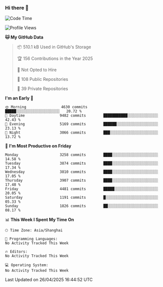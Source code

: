 ### Hi there 👋

<!--
**qbosen/qbosen** is a ✨ _special_ ✨ repository because its `README.md` (this file) appears on your GitHub profile.

Here are some ideas to get you started:

- 🔭 I’m currently working on ...
- 🌱 I’m currently learning ...
- 👯 I’m looking to collaborate on ...
- 🤔 I’m looking for help with ...
- 💬 Ask me about ...
- 📫 How to reach me: ...
- 😄 Pronouns: ...
- ⚡ Fun fact: ...
-->

<!--START_SECTION:waka-->
![Code Time](http://img.shields.io/badge/Code%20Time-2%2C111%20hrs%2036%20mins-blue)

![Profile Views](http://img.shields.io/badge/Profile%20Views-0-blue)

**🐱 My GitHub Data** 

> 📦 510.1 kB Used in GitHub's Storage 
 > 
> 🏆 156 Contributions in the Year 2025
 > 
> 🚫 Not Opted to Hire
 > 
> 📜 108 Public Repositories 
 > 
> 🔑 39 Private Repositories 
 > 
**I'm an Early 🐤** 

```text
🌞 Morning                4630 commits        █████░░░░░░░░░░░░░░░░░░░░   20.72 % 
🌆 Daytime                9482 commits        ███████████░░░░░░░░░░░░░░   42.43 % 
🌃 Evening                5169 commits        ██████░░░░░░░░░░░░░░░░░░░   23.13 % 
🌙 Night                  3066 commits        ███░░░░░░░░░░░░░░░░░░░░░░   13.72 % 
```
📅 **I'm Most Productive on Friday** 

```text
Monday                   3258 commits        ████░░░░░░░░░░░░░░░░░░░░░   14.58 % 
Tuesday                  3874 commits        ████░░░░░░░░░░░░░░░░░░░░░   17.34 % 
Wednesday                3810 commits        ████░░░░░░░░░░░░░░░░░░░░░   17.05 % 
Thursday                 3907 commits        ████░░░░░░░░░░░░░░░░░░░░░   17.48 % 
Friday                   4481 commits        █████░░░░░░░░░░░░░░░░░░░░   20.05 % 
Saturday                 1191 commits        █░░░░░░░░░░░░░░░░░░░░░░░░   05.33 % 
Sunday                   1826 commits        ██░░░░░░░░░░░░░░░░░░░░░░░   08.17 % 
```


📊 **This Week I Spent My Time On** 

```text
🕑︎ Time Zone: Asia/Shanghai

💬 Programming Languages: 
No Activity Tracked This Week

🔥 Editors: 
No Activity Tracked This Week

💻 Operating System: 
No Activity Tracked This Week
```


 Last Updated on 26/04/2025 16:44:52 UTC
<!--END_SECTION:waka-->
